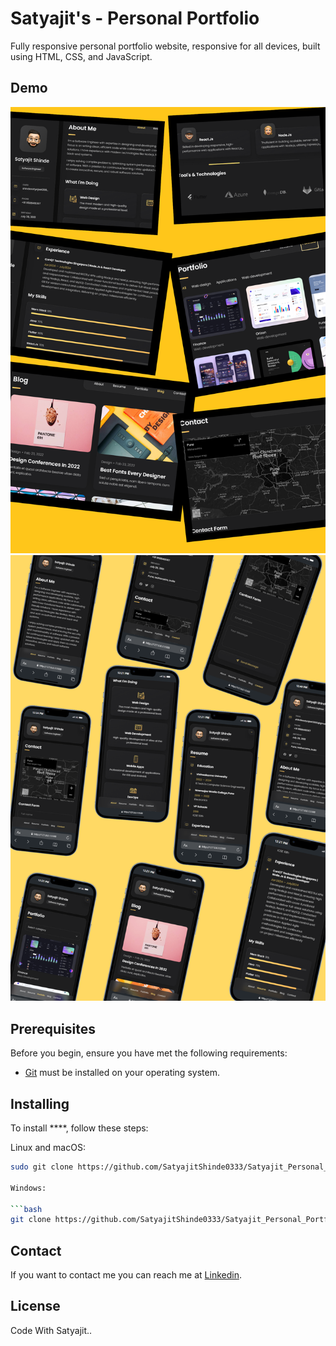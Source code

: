 # Satyajit's - Personal Portfolio




 Fully responsive personal portfolio website, responsive for all devices, built using HTML, CSS, and JavaScript.

## Demo

![ Desktop Demo](./website-demo-image/desktop.png "Desktop Demo")
![Mobile Demo](./website-demo-image/mobile.png "Mobile Demo")

## Prerequisites

Before you begin, ensure you have met the following requirements:

* [Git](https://git-scm.com/downloads "Download Git") must be installed on your operating system.

## Installing 

To install ****, follow these steps:

Linux and macOS:

```bash
sudo git clone https://github.com/SatyajitShinde0333/Satyajit_Personal_Portfolio.git

Windows:

```bash
git clone https://github.com/SatyajitShinde0333/Satyajit_Personal_Portfolio.git
```

## Contact

If you want to contact me you can reach me at [Linkedin](https://www.linkedin.com/in/satyajit0333).

## License

Code With Satyajit..
